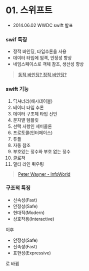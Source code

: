 # 01. 스위프트

- 2014.06.02 WWDC swift 발표

### swif 특징

- 정적 바인딩, 타입추론을 사용
- 데이터 타입에 엄격, 안정성 향상
- 네임스페이스로 객체 참조, 생산성 향상

> [동적 바인딩? 정적 바인딩?](http://secretroute.tistory.com/entry/140819)

### swift 기능

1. 딕셔너리(해시테이블)
2. 테이터 타입 추론
3. 데이터 구조체 타입 선언
4. 문자열 템플릿
5. 선택 사항인 세미콜론
6. 프로토콜(인터페이스)
7. 튜플
8. 자동 참조
9. 부호있는 정수와 부호 없는 정수
10. 클로저
11. 멀티 라인 쿼우팅

> [Peter Wayner - InfoWorld](https://www.infoworld.com/article/2606431/application-development/155797-10-prominent-features-stolen-by-Apple-s-Swift-and-where-they-came-fro.html#slide12)

### 구조적 특징

- 신속성(Fast)
- 안정성(Safe)
- 현대적(Modern)
- 상호작용(Interactive)

이후

- 안정성(Safe)
- 신속성(Fast)
- 표현성(Expressive)

로 바뀜


